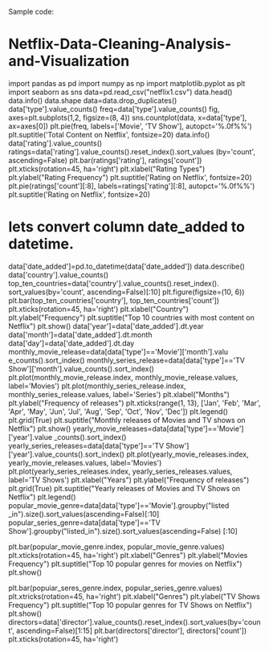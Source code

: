 Sample code:   

# Netflix-Data-Cleaning-Analysis-and-Visualization
import pandas as pd
import numpy as np
import matplotlib.pyplot as plt
import seaborn as sns
data=pd.read_csv("netflix1.csv")
data.head()
data.info()
data.shape
data=data.drop_duplicates()
data['type'].value_counts()
freq=data['type'].value_counts()
fig, axes=plt.subplots(1,2, figsize=(8, 4))
sns.countplot(data, x=data['type'], ax=axes[0])
plt.pie(freq, labels=['Movie', 'TV Show'], autopct='%.0f%%')
plt.suptitle('Total Content on Netflix', fontsize=20)
data.info()
data['rating'].value_counts()
ratings=data['rating'].value_counts().reset_index().sort_values
(by='count', ascending=False)
plt.bar(ratings['rating'], ratings['count'])
plt.xticks(rotation=45, ha='right')
plt.xlabel("Rating Types")
plt.ylabel("Rating Frequency")
plt.suptitle('Rating on Netflix', fontsize=20)
plt.pie(ratings['count'][:8], labels=ratings['rating'][:8],
autopct='%.0f%%')
plt.suptitle('Rating on Netflix', fontsize=20)
# lets convert column date_added to datetime.
data['date_added']=pd.to_datetime(data['date_added'])
data.describe()
data['country'].value_counts()
top_ten_countries=data['country'].value_counts().reset_index().
sort_values(by='count', ascending=False)[:10]
plt.figure(figsize=(10, 6))
plt.bar(top_ten_countries['country'],
top_ten_countries['count'])
plt.xticks(rotation=45, ha='right')
plt.xlabel("Country")
plt.ylabel("Frequency")
plt.suptitle("Top 10 countries with most content on Netflix")
plt.show()
data['year']=data['date_added'].dt.year
data['month']=data['date_added'].dt.month
data['day']=data['date_added'].dt.day
monthly_movie_release=data[data['type']=='Movie']['month'].valu
e_counts().sort_index()
monthly_series_release=data[data['type']=='TV Show']['month'].value_counts().sort_index()
plt.plot(monthly_movie_release.index,
monthly_movie_release.values, label='Movies')
plt.plot(monthly_series_release.index,
monthly_series_release.values, label='Series')
plt.xlabel("Months")
plt.ylabel("Frequency of releases")
plt.xticks(range(1, 13), ['Jan', 'Feb', 'Mar', 'Apr', 'May',
'Jun', 'Jul', 'Aug', 'Sep', 'Oct', 'Nov', 'Dec'])
plt.legend()
plt.grid(True)
plt.suptitle("Monthly releases of Movies and TV shows on Netflix")
plt.show()
yearly_movie_releases=data[data['type']=='Movie']['year'].value
_counts().sort_index()
yearly_series_releases=data[data['type']=='TV
Show']['year'].value_counts().sort_index()
plt.plot(yearly_movie_releases.index,
yearly_movie_releases.values, label='Movies')
plt.plot(yearly_series_releases.index,
yearly_series_releases.values, label='TV Shows')
plt.xlabel("Years")
plt.ylabel("Frequency of releases")
plt.grid(True)
plt.suptitle("Yearly releases of Movies and TV Shows on Netflix")
plt.legend()
popular_movie_genre=data[data['type']=='Movie'].groupby("listed
_in").size().sort_values(ascending=False)[:10]
popular_series_genre=data[data['type']=='TV Show'].groupby("listed_in").size().sort_values(ascending=False)
[:10]

plt.bar(popular_movie_genre.index, popular_movie_genre.values)
plt.xticks(rotation=45, ha='right')
plt.xlabel("Genres")
plt.ylabel("Movies Frequency")
plt.suptitle("Top 10 popular genres for movies on Netflix")
plt.show()

plt.bar(popuiar_seres_genre.index,
popular_series_genre.values)
plt.xtricks(rotation=45, ha='right')
plt.xlabel("Genres")
plt.ylabel("TV Shows Frequency")
plt.suptitle("Top 10 popular genres for TV Shows on Netflix")
plt.show()
directors=data['director'].value_counts().reset_index().sort_values(by='count', ascending=False)[1:15]
plt.bar(directors['director'], directors['count'])
plt.xticks(rotation=45, ha='right')
